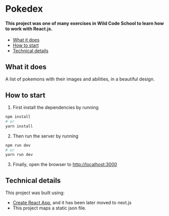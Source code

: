 # Pokedex

#### This project was one of many exercises in Wild Code School to learn how to work with React.js.

- [What it does](#what-it-does)
- [How to start](#how-to-start)
- [Technical details](#technical-details)

## What it does

A list of pokemons with their images and abilities, in a beautiful design.

## How to start

1. First install the dependencies by running

```bash
npm install
# or
yarn install
```

2. Then run the server by running

```bash
npm run dev
# or
yarn run dev
```

3. Finally, open the browser to [http://localhost:3000](http://localhost:3000)

## Technical details

This project was built using:

- [Create React App](https://create-react-app.dev/docs/getting-started), and it has been later moved to next.js
- This project maps a static json file.
